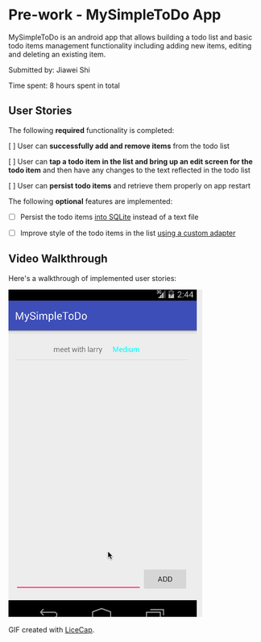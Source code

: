 # Pre-work - MySimpleToDo App

MySimpleToDo is an android app that allows building a todo list and basic todo items management functionality including adding new items, editing and deleting an existing item.

Submitted by: Jiawei Shi

Time spent: 8 hours spent in total

## User Stories

The following **required** functionality is completed:

[ ] User can **successfully add and remove items** from the todo list

[ ] User can **tap a todo item in the list and bring up an edit screen for the todo item** and then have any changes to the text reflected in the todo list

[ ] User can **persist todo items** and retrieve them properly on app restart

The following **optional** features are implemented:

* [ ] Persist the todo items [into SQLite](http://guides.codepath.com/android/Persisting-Data-to-the-Device#sqlite) instead of a text file

* [ ] Improve style of the todo items in the list [using a custom adapter](http://guides.codepath.com/android/Using-an-ArrayAdapter-with-ListView)

## Video Walkthrough

Here's a walkthrough of implemented user stories:

<img src='https://github.com/larryshijiawei/AndroidBootCamp/blob/master/record.gif' title='Video Walkthrough' width='' alt='Video Walkthrough' />

GIF created with [LiceCap](http://www.cockos.com/licecap/).

